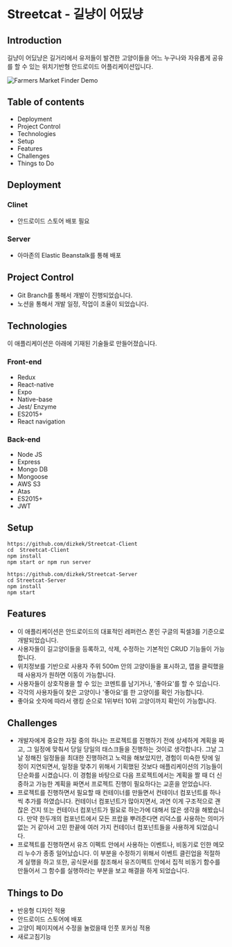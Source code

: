 # Streetcat - 길냥이 어딨냥

## Introduction

길냥이 어딨냥은 길거리에서 유저들이 발견한 고양이들을 어느 누구나와 자유롭게 공유를 할 수 있는 위치기반형 안드로이드 어플리케이션입니다. 

![Farmers Market Finder Demo](assets/dempApp.gif)

## Table of contents

- Deployment
- Project Control
- Technologies
- Setup
- Features
- Challenges
- Things  to Do

## Deployment

### Clinet

- 안드로이드 스토어 배포 필요

### Server

- 아마존의 Elastic Beanstalk를 통해 배포

## Project Control

- Git Branch를 통해서 개발이 진행되었습니다.
- 노션을 통해서 개발 일정, 작업이 조율이 되었습니다.

## Technologies

이 애플리케이션은 아래에 기재된 기술들로 만들어졌습니다.

### Front-end

- Redux
- React-native
- Expo
- Native-base
- Jest/ Enzyme
- ES2015+
- React navigation

### Back-end

- Node JS
- Express
- Mongo DB
- Mongoose
- AWS S3
- Atas
- ES2015+
- JWT

## Setup

    https://github.com/dizkek/Streetcat-Client
    cd  Streetcat-Client
    npm install
    npm start or npm run server

    https://github.com/dizkek/Streetcat-Server
    cd Streetcat-Server
    npm install
    npm start

## Features

- 이 애플리케이션은 안드로이드의 대표적인 레퍼런스 폰인 구글의 픽셀3를 기준으로 개발되었습니다.
- 사용자들이 길고양이들을 등록하고, 삭제, 수정하는 기본적인 CRUD 기능들이 가능합니다.
- 위치정보를 기반으로 사용자 주위 500m 안의 고양이들을 표시하고, 맵을 클릭했을 때 사용자가 원하면 이동이 가능합니다.
- 사용자들이 상호작용을 할 수 있는 코멘트를 남기거나, '좋아요'를 할 수 있습니다.
- 각각의 사용자들이 찾은 고양이나 '좋아요'를 한 고양이를 확인 가능합니다.
- 좋아요 숫자에 따라서 랭킹 순으로 1위부터 10위 고양이까지 확인이 가능합니다.

## Challenges

- 개발자에게 중요한 자질 중의 하나는 프로젝트를 진행하기 전에 상세하게 계획을 짜고, 그 일정에 맞춰서 당일 당일의 태스크들을 진행하는 것이로 생각합니다. 그날 그날 정해진 일정들을 최대한 진행하려고 노력을 해보았지만, 경험이 미숙한 탓에 일정이 지연되면서, 일정을 맞추기 위해서 기획했된 것보다 애플리케이션의 기능들이 단순화를 시켰습니다. 이 경험을 바탕으로 다음 프로젝트에서는 계획을 짤 때 더 신중하고 가능한 계획을 짜면서 프로젝트 진행이 필요하다는 교훈을 얻었습니다.
- 프로젝트를 진행하면서 필요할 때 컨테이너를 만들면서 컨테이너 컴포넌트를 하나씩 추가를 하였습니다. 컨테이너 컴포넌트가 많아지면서, 과연 이게 구조적으로 괜찮은 건지 또는 컨테이너 컴포넌트가 필요로 하는가에 대해서 많은 생각을 해봤습니다. 만약 한두개의 컴포넌트에서 모든 프랍을 뿌려준다면 리덕스를 사용하는 의미가 없는 거 같아서 고민 한끝에 여러 가지 컨테이너 컴포넌트들을 사용하게 되었습니다.
- 프로젝트를 진행하면서  유즈 이펙트 안에서 사용하는 이벤트나, 비동기로 인한 메모리 누수가 종종 일어났습니다. 이 부분을 수정하기 위해서 이벤트 클린업을 적절하게 실행을 하고 또한,  공식문서를 참조해서 유즈이펙트 안에서 집적  비동기 함수를 만들어서 그 함수를 실행하라는 부분을 보고 해결을 하게 되었습니다.

## Things to Do

- 반응형 디자인 적용
- 안드로이드 스토어에 배포
- 고양이 페이지에서 수정을 눌렀을때 인풋 포커싱 적용
- 새로고침기능
